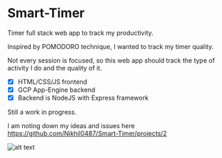 # Smart-Timer
Timer full stack web app to track my productivity. 

Inspired by POMODORO technique, I wanted to track my timer quality.

Not every session is focused, so this web app should track the type of activity I do and the quality of it.

- [x] HTML/CSS/JS frontend
- [x] GCP App-Engine backend 
- [x] Backend is NodeJS with Express framework

Still a work in progress.

I am noting down my ideas and issues here https://github.com/Nikhil0487/Smart-Timer/projects/2


![alt text](https://github.com/Nikhil0487/Smart-Timer/blob/main/Timer.png)
